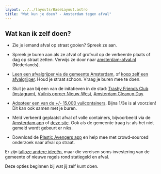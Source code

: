 ```yaml
---
layout: ../../layouts/BaseLayout.astro
title: "Wat kun je doen? - Amsterdam tegen afval"
---
```


## Wat kan ik zelf doen?

- Zie je iemand afval op straat gooien? Spreek ze aan.

- Spreek je buren aan als ze afval of grofvuil op de verkeerde plaats of dag op straat zetten. Verwijs ze door naar [amsterdam-afval.nl](https://amsterdam-afval.nl/) (Nederlands).

- [Leen een afvalgrijper via de gemeente Amsterdam](https://www.amsterdam.nl/afval/leen-afvalgrijper-afvalring/), of [koop zelf een afvalgrijper](https://www.bol.com/nl/nl/l/grijpers/30657/). Houd je straat schoon. Vraag je buren mee te doen.

- Sluit je aan bij een van de initatieven in de stad: [Trashy Friends Club (instagram)](https://www.instagram.com/trashyfriendsclub/), [Vuilnis oproer Nieuw-West](https://www.vuilnisoproer.nl/vuilnisoproer), [Amsterdam Cleanup Day](https://www.amsterdamcleanupday.com/).

- [Adopteer een van de +/- 15,000 vuilcontainers](https://www.amsterdam.nl/afval/adopteer-afvalcontainer/#dit-doet-een-containeradoptant). 
  Bijna 1/3e is al voorzien! Dit kan ook samen met je buren.

- Meld verkeerd geplaatst afval of volle containers, bijvoorbeeld via de [Amsterdam app](https://www.amsterdam.nl/contact/amsterdam-app/) of [deze site](https://meldingen.amsterdam.nl/incident/beschrijf). 
  Ook als de gemeente traag is: als het niet gemeld wordt gebeurt er niks.

- Download de [Plastic Avengers app](https://www.plasticsoupsurfer.org/nl/campagnes/the-plastic-avengers-app/) en help mee met crowd-sourced onderzoek naar afval op straat.

Er zijn [talloze andere ideeën](https://www.parool.nl/columns-opinie/lezers-over-opengebroken-prullenbakken-in-amsterdam-in-berlijn-en-kopenhagen-is-deze-oplossing-al-heel-normaal~b93cef88/), maar die vereisen soms investering van de gemeente of nieuwe regels rond statiegeld en afval. 

Deze opties beginnen bij wat jij zelf kunt doen.